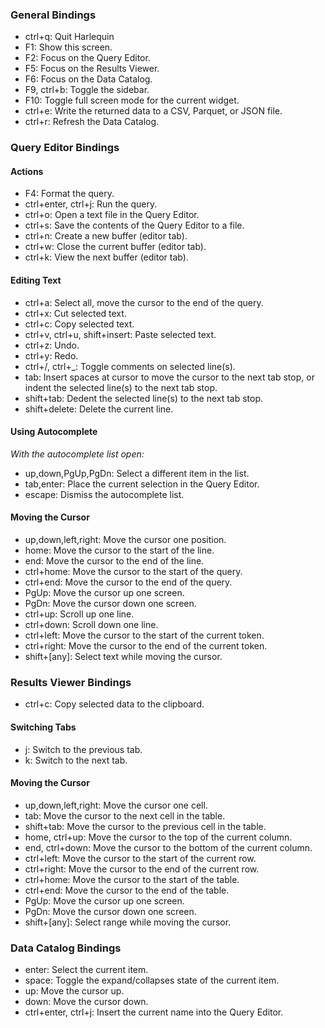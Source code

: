 ### General Bindings

- ctrl+q: Quit Harlequin
- F1: Show this screen.
- F2: Focus on the Query Editor.
- F5: Focus on the Results Viewer.
- F6: Focus on the Data Catalog.
- F9, ctrl+b: Toggle the sidebar.
- F10: Toggle full screen mode for the current widget.
- ctrl+e: Write the returned data to a CSV, Parquet, or JSON file.
- ctrl+r: Refresh the Data Catalog.


### Query Editor Bindings

#### Actions

- F4: Format the query.
- ctrl+enter, ctrl+j: Run the query.
- ctrl+o: Open a text file in the Query Editor.
- ctrl+s: Save the contents of the Query Editor to a file.
- ctrl+n: Create a new buffer (editor tab).
- ctrl+w: Close the current buffer (editor tab).
- ctrl+k: View the next buffer (editor tab).

#### Editing Text

- ctrl+a: Select all, move the cursor to the end of the query.
- ctrl+x: Cut selected text.
- ctrl+c: Copy selected text.
- ctrl+v, ctrl+u, shift+insert: Paste selected text.
- ctrl+z: Undo.
- ctrl+y: Redo.
- ctrl+/, ctrl+_: Toggle comments on selected line(s).
- tab: Insert spaces at cursor to move the cursor to the next tab stop, or indent the selected line(s) to the next tab stop.
- shift+tab: Dedent the selected line(s) to the next tab stop.
- shift+delete: Delete the current line.

#### Using Autocomplete

*With the autocomplete list open:*
- up,down,PgUp,PgDn: Select a different item in the list.
- tab,enter: Place the current selection in the Query Editor.
- escape: Dismiss the autocomplete list.

#### Moving the Cursor

- up,down,left,right: Move the cursor one position.
- home: Move the cursor to the start of the line.
- end: Move the cursor to the end of the line.
- ctrl+home: Move the cursor to the start of the query.
- ctrl+end: Move the cursor to the end of the query.
- PgUp: Move the cursor up one screen.
- PgDn: Move the cursor down one screen.
- ctrl+up: Scroll up one line.
- ctrl+down: Scroll down one line.
- ctrl+left: Move the cursor to the start of the current token.
- ctrl+right: Move the cursor to the end of the current token.
- shift+[any]: Select text while moving the cursor.


### Results Viewer Bindings

- ctrl+c: Copy selected data to the clipboard.

#### Switching Tabs

- j: Switch to the previous tab.
- k: Switch to the next tab.

#### Moving the Cursor

- up,down,left,right: Move the cursor one cell.
- tab: Move the cursor to the next cell in the table.
- shift+tab: Move the cursor to the previous cell in the table.
- home, ctrl+up: Move the cursor to the top of the current column.
- end, ctrl+down: Move the cursor to the bottom of the current column.
- ctrl+left: Move the cursor to the start of the current row.
- ctrl+right: Move the cursor to the end of the current row.
- ctrl+home: Move the cursor to the start of the table.
- ctrl+end: Move the cursor to the end of the table.
- PgUp: Move the cursor up one screen.
- PgDn: Move the cursor down one screen.
- shift+[any]: Select range while moving the cursor.


### Data Catalog Bindings

- enter: Select the current item.
- space: Toggle the expand/collapses state of the current item.
- up: Move the cursor up.
- down: Move the cursor down.
- ctrl+enter, ctrl+j: Insert the current name into the Query Editor.
